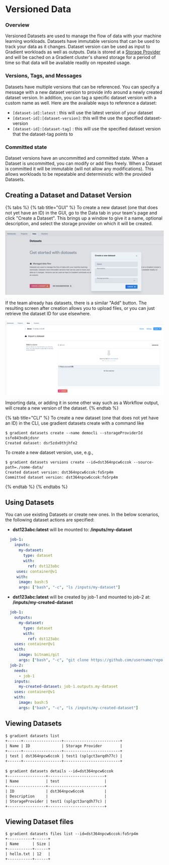 # Versioned Data

### Overview

Versioned Datasets are used to manage the flow of data with your machine learning workloads. Datasets have immutable versions that can be used to track your data as it changes. Dataset version can be used as input to Gradient workloads as well as outputs. Data is stored at a [Storage Provider](storage-providers.md) and will be cached on a Gradient cluster's shared storage for a period of time so that data will be available readily on repeated usage.

### Versions, Tags, and Messages

Datasets have multiple versions that can be referenced. You can specify a message with a new dataset version to provide info around a newly created dataset version. In addition, you can tag a specific dataset version with a custom name as well. Here are the available ways to reference a dataset:

* `[dataset-id]:latest` : this will use the latest version of your dataset
* `[dataset-id]:[dataset-version]`: this will the use the specified dataset-version
* `[dataset-id]:[dataset-tag]` : this will use the specified  dataset version that the dataset-tag points to

### Committed state

Dataset versions have an uncommitted and committed state. When a Dataset is uncommitted, you can modify or add files freely. When a Dataset is committed it will be immutable \(will not allow any modifications\). This allows workloads to be repeatable and deterministic with the provided Datasets.

## Creating a Dataset and Dataset Version

{% tabs %}
{% tab title="GUI" %}
To create a new dataset \(one that does not yet have an ID\) in the GUI, go to the Data tab in your team's page and click "Create a Dataset". This brings up a window to give it a name, optional description, and select the storage provider on which it will be created.

![Creation of new dataset](../../../.gitbook/assets/image%20%2874%29.png)

If the team already has datasets, there is a similar "Add" button. The resulting screen after creation allows you to upload files, or you can just retrieve the dataset ID for use elsewhere.

![Optional importing of data](../../../.gitbook/assets/image%20%2860%29.png)

Importing data, or adding it in some other way such as a Workflow output, will create a new version of the dataset.
{% endtab %}

{% tab title="CLI" %}
To create a new dataset \(one that does not yet have an ID\) in the CLI, use gradient datasets create with a command like

```text
$ gradient datasets create --name democli --storageProviderId ssfe843ndkjdsnr
Created dataset: dsr5zdx0thjhfe2
```

To create a new dataset version, use, e.g.,

```text
$ gradient datasets versions create --id=dst364npcw6ccok --source-path=./some-data/
Created dataset version: dst364npcw6ccok:fo5rp4m
Committed dataset version: dst364npcw6ccok:fo5rp4m
```
{% endtab %}
{% endtabs %}

## Using Datasets

You can use existing Datasets or create new ones. In the below scenarios, the following dataset actions are specified:

* **dst123abc:latest** will be mounted to: **/inputs/my-dataset**

```yaml
  job-1:
    inputs:
      my-dataset:
        type: dataset
        with:
          ref: dst123abc
     uses: container@v1
     with:
      image: bash:5
      args: ["bash", "-c", "ls /inputs/my-dataset"]
```

* **dst123abc:latest** will be created by job-1 and mounted to job-2 at: **/inputs/my-created-dataset**

```yaml
  job-1:
    outputs:
      my-dataset:
        type: dataset
        with:
          ref: dst123abc
    uses: container@v1
    with:
      image: bitnami/git
      args: ["bash", "-c", "git clone https://github.com/username/repo /outputs/my-dataset"]
  job-2:
    needs:
      - job-1
    inputs:
      my-created-dataset: job-1.outputs.my-dataset
    uses: container@v1
    with:
      image: bash:5
      args: ["bash", "-c", "ls /inputs/my-created-dataset"]
```

## Viewing Datasets

```text
$ gradient datasets list
+------+-----------------+-------------------------+
| Name | ID              | Storage Provider        |
+------+-----------------+-------------------------+
| test | dst364npcw6ccok | test1 (splgct3arqdh77c) |
+------+-----------------+-------------------------+

$ gradient datasets details --id=dst364npcw6ccok
+-----------------+-------------------------+
| Name            | test                    |
+-----------------+-------------------------+
| ID              | dst364npcw6ccok         |
| Description     |                         |
| StorageProvider | test1 (splgct3arqdh77c) |
+-----------------+-------------------------+
```

## Viewing Dataset files

```text
$ gradient datasets files list --id=dst364npcw6ccok:fo5rp4m
+-----------+------+
| Name      | Size |
+-----------+------+
| hello.txt | 12   |
+-----------+------+
```

